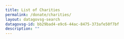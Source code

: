 ```yaml
---
title: List of Charities
permalink: /donate/charities/
layout: datagovsg-search
datagovsg-id: bb29bad4-e9c6-44ac-8475-373afe50f7bf
description: ""
---
```


